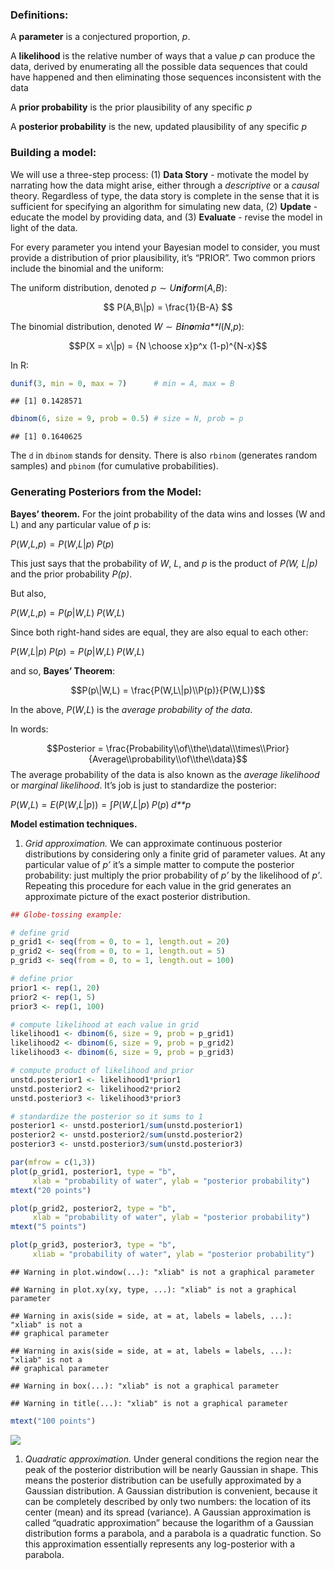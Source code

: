 ### Definitions:

A **parameter** is a conjectured proportion, *p*.

A **likelihood** is the relative number of ways that a value *p* can
produce the data, derived by enumerating all the possible data sequences
that could have happened and then eliminating those sequences
inconsistent with the data

A **prior probability** is the prior plausibility of any specific *p*

A **posterior probability** is the new, updated plausibility of any
specific *p*

  

### Building a model:

We will use a three-step process: (1) **Data Story** - motivate the
model by narrating how the data might arise, either through a
*descriptive* or a *causal* theory. Regardless of type, the data story
is complete in the sense that it is sufficient for specifying an
algorithm for simulating new data, (2) **Update** - educate the model by
providing data, and (3) **Evaluate** - revise the model in light of the
data.

For every parameter you intend your Bayesian model to consider, you must
provide a distribution of prior plausibility, it’s “PRIOR”. Two common
priors include the binomial and the uniform:

The uniform distribution, denoted *p* ∼ *U**n**i**f**o**r**m*(*A*,*B*):

$$ 
P(A,B\|p) = \frac{1}{B-A} 
$$

The binomial distribution, denoted
*W* ∼ *B**i**n**o**m**i**a**l*(*N*,*p*):

$$P(X = x\|p) = {N \choose x}p^x (1-p)^{N-x}$$

In R:

``` r
dunif(3, min = 0, max = 7)      # min = A, max = B
```

    ## [1] 0.1428571

``` r
dbinom(6, size = 9, prob = 0.5) # size = N, prob = p
```

    ## [1] 0.1640625

The `d` in `dbinom` stands for density. There is also `rbinom`
(generates random samples) and `pbinom` (for cumulative probabilities).

  

### Generating Posteriors from the Model:

**Bayes’ theorem.** For the joint probability of the data wins and
losses (W and L) and any particular value of *p* is:

*P*(*W*,*L*,*p*) = *P*(*W*,*L*\|*p*) *P*(*p*)

This just says that the probability of *W*, *L*, and *p* is the product
of *P(W, L\|p)* and the prior probability *P(p)*.

But also,

*P*(*W*,*L*,*p*) = *P*(*p*\|*W*,*L*) *P*(*W*,*L*)

Since both right-hand sides are equal, they are also equal to each
other:

*P*(*W*,*L*\|*p*) *P*(*p*) = *P*(*p*\|*W*,*L*) *P*(*W*,*L*)

and so, **Bayes’ Theorem**:

$$P(p\|W,L) = \frac{P(W,L\|p)\\P(p)}{P(W,L)}$$

In the above, *P*(*W*,*L*) is the *average probability of the data*.

In words:

$$Posterior = \frac{Probability\\of\\the\\data\\\times\\Prior}{Average\\probability\\of\\the\\data}$$
The average probability of the data is also known as the *average
likelihood* or *marginal likelihood*. It’s job is just to standardize
the posterior:

*P*(*W*,*L*) = *E*(*P*(*W*,*L*\|*p*)) = ∫*P*(*W*,*L*\|*p*) *P*(*p*) *d**p*

**Model estimation techniques.**

1.  *Grid approximation.* We can approximate continuous posterior
    distributions by considering only a finite grid of parameter values.
    At any particular value of *p’* it’s a simple matter to compute the
    posterior probability: just multiply the prior probability of *p’*
    by the likelihood of *p’*. Repeating this procedure for each value
    in the grid generates an approximate picture of the exact posterior
    distribution.

``` r
## Globe-tossing example:

# define grid
p_grid1 <- seq(from = 0, to = 1, length.out = 20)
p_grid2 <- seq(from = 0, to = 1, length.out = 5)
p_grid3 <- seq(from = 0, to = 1, length.out = 100)

# define prior
prior1 <- rep(1, 20)
prior2 <- rep(1, 5)
prior3 <- rep(1, 100)

# compute likelihood at each value in grid
likelihood1 <- dbinom(6, size = 9, prob = p_grid1)
likelihood2 <- dbinom(6, size = 9, prob = p_grid2)
likelihood3 <- dbinom(6, size = 9, prob = p_grid3)

# compute product of likelihood and prior
unstd.posterior1 <- likelihood1*prior1
unstd.posterior2 <- likelihood2*prior2
unstd.posterior3 <- likelihood3*prior3

# standardize the posterior so it sums to 1
posterior1 <- unstd.posterior1/sum(unstd.posterior1)
posterior2 <- unstd.posterior2/sum(unstd.posterior2)
posterior3 <- unstd.posterior3/sum(unstd.posterior3)
```

``` r
par(mfrow = c(1,3))
plot(p_grid1, posterior1, type = "b", 
     xlab = "probability of water", ylab = "posterior probability")
mtext("20 points")

plot(p_grid2, posterior2, type = "b", 
     xlab = "probability of water", ylab = "posterior probability")
mtext("5 points")

plot(p_grid3, posterior3, type = "b", 
     xliab = "probability of water", ylab = "posterior probability")
```

    ## Warning in plot.window(...): "xliab" is not a graphical parameter

    ## Warning in plot.xy(xy, type, ...): "xliab" is not a graphical parameter

    ## Warning in axis(side = side, at = at, labels = labels, ...): "xliab" is not a
    ## graphical parameter

    ## Warning in axis(side = side, at = at, labels = labels, ...): "xliab" is not a
    ## graphical parameter

    ## Warning in box(...): "xliab" is not a graphical parameter

    ## Warning in title(...): "xliab" is not a graphical parameter

``` r
mtext("100 points")
```

![](chapter_2_files/figure-markdown_github/unnamed-chunk-3-1.png)

1.  *Quadratic approximation.* Under general conditions the region near
    the peak of the posterior distribution will be nearly Gaussian in
    shape. This means the posterior distribution can be usefully
    approximated by a Gaussian distribution. A Gaussian distribution is
    convenient, because it can be completely described by only two
    numbers: the location of its center (mean) and its spread
    (variance). A Gaussian approximation is called “quadratic
    approximation” because the logarithm of a Gaussian distribution
    forms a parabola, and a parabola is a quadratic function. So this
    approximation essentially represents any log-posterior with a
    parabola.
